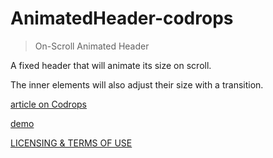 # AnimatedHeader-codrops

> On-Scroll Animated Header

A fixed header that will animate its size on scroll.

The inner elements will also adjust their size with a transition.

[article on Codrops](http://tympanus.net/codrops/?p=15321)

[demo](http://tympanus.net/Blueprints/AnimatedHeader/)

[LICENSING & TERMS OF USE](http://tympanus.net/codrops/licensing/)